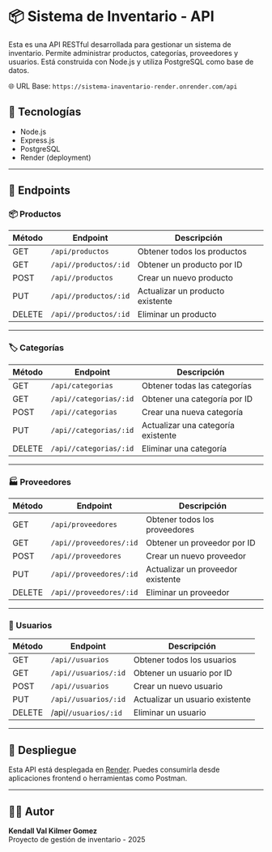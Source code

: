# 📦 Sistema de Inventario - API

Esta es una API RESTful desarrollada para gestionar un sistema de inventario. Permite administrar productos, categorías, proveedores y usuarios. Está construida con Node.js y utiliza PostgreSQL como base de datos.

🌐 URL Base: `https://sistema-inaventario-render.onrender.com/api`

## 🔧 Tecnologías

- Node.js
- Express.js
- PostgreSQL
- Render (deployment)

---

## 📁 Endpoints

### 📦 Productos

| Método | Endpoint                     | Descripción                         |
|--------|------------------------------|-------------------------------------|
| GET    | `/api/productos`             | Obtener todos los productos         |
| GET    | `/api//productos/:id`        | Obtener un producto por ID          |
| POST   | `/api//productos`            | Crear un nuevo producto             |
| PUT    | `/api//productos/:id`        | Actualizar un producto existente    |
| DELETE | `/api//productos/:id`        | Eliminar un producto                |

---

### 🏷️ Categorías

| Método | Endpoint                     | Descripción                         |
|--------|------------------------------|-------------------------------------|
| GET    | `/api/categorias`            | Obtener todas las categorías        |
| GET    | `/api//categorias/:id`       | Obtener una categoría por ID        |
| POST   | `/api//categorias`           | Crear una nueva categoría           |
| PUT    | `/api//categorias/:id`       | Actualizar una categoría existente  |
| DELETE | `/api//categorias/:id`       | Eliminar una categoría              |

---

### 🏭 Proveedores

| Método | Endpoint                     | Descripción                         |
|--------|------------------------------|-------------------------------------|
| GET    | `/api/proveedores`           | Obtener todos los proveedores       |
| GET    | `/api//proveedores/:id`      | Obtener un proveedor por ID         |
| POST   | `/api//proveedores`          | Crear un nuevo proveedor            |
| PUT    | `/api//proveedores/:id`      | Actualizar un proveedor existente   |
| DELETE | `/api//proveedores/:id`      | Eliminar un proveedor               |

---

### 👤 Usuarios

| Método | Endpoint                     | Descripción                         |
|--------|------------------------------|-------------------------------------|
| GET    | `/api//usuarios`             | Obtener todos los usuarios          |
| GET    | `/api//usuarios/:id`         | Obtener un usuario por ID           |
| POST   | `/api//usuarios`             | Crear un nuevo usuario              |
| PUT    | `/api//usuarios/:id`         | Actualizar un usuario existente     |
| DELETE | /api/`/usuarios/:id`         | Eliminar un usuario                 |

---

## 🚀 Despliegue

Esta API está desplegada en [Render](https://render.com). Puedes consumirla desde aplicaciones frontend o herramientas como Postman.

---

## 🧑‍💻 Autor

**Kendall Val Kilmer Gomez**  
Proyecto de gestión de inventario - 2025
